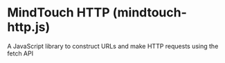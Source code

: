 # MindTouch HTTP (mindtouch-http.js)

A JavaScript library to construct URLs and make HTTP requests using the fetch API
